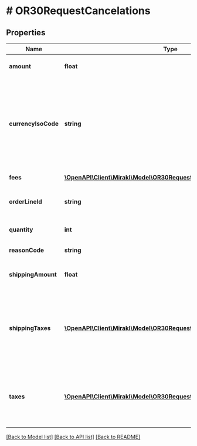 # # OR30RequestCancelations

## Properties

Name | Type | Description | Notes
------------ | ------------- | ------------- | -------------
**amount** | **float** | The offer part amount to be canceled | [optional]
**currencyIsoCode** | **string** | The currency (iso format) used by the shop (the field is required if the shop is not using the default Operator platform currency) | [optional]
**fees** | [**\OpenAPI\Client\Mirakl\Model\OR30RequestCancelationsFees[]**](OR30RequestCancelationsFees.md) | The fees to be canceled | [optional]
**orderLineId** | **string** | Order line&#39;s identifier that must be canceled | [optional]
**quantity** | **int** | The quantity of goods to cancel | [optional]
**reasonCode** | **string** | Cancellation&#39;s reason code | [optional]
**shippingAmount** | **float** | The shipping charges part amount to be canceled | [optional]
**shippingTaxes** | [**\OpenAPI\Client\Mirakl\Model\OR30RequestCancelationsShippingTaxes[]**](OR30RequestCancelationsShippingTaxes.md) | The taxes to be canceled on the shipping price (this field is required if the order has shipping taxes) | [optional]
**taxes** | [**\OpenAPI\Client\Mirakl\Model\OR30RequestCancelationsTaxes[]**](OR30RequestCancelationsTaxes.md) | The taxes to be canceled on the product price (this field is required if the order has taxes) | [optional]

[[Back to Model list]](../../README.md#models) [[Back to API list]](../../README.md#endpoints) [[Back to README]](../../README.md)
